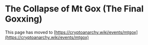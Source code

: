 
# The Collapse of Mt Gox (The Final Goxxing)

This page has moved to [https://cryptoanarchy.wiki/events/mtgox](https://cryptoanarchy.wiki/events/mtgox)

